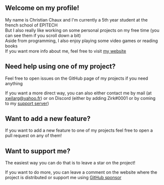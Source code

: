## Welcome on my profile!

My name is Christian Chaux and I'm currently a 5th year student at the french school of EPITECH<br/>
But I also really like working on some personal projects on my free time (you can see them if you scroll down a bit)<br/>
Aside from programming, I also enjoy playing some video games or reading books<br/>
If you want more info about me, feel free to visit [my website](https://zirk.eu/)

## Need help using one of my project?
Feel free to open issues on the GitHub page of my projects if you need anything

If you want a more direct way, you can also either contact me by mail (at xwilarg@yahoo.fr) or on Discord (either by adding Zirk#0001 or by coming to my [support server](H6wMRYV))

## Want to add a new feature?
If you want to add a new feature to one of my projects feel free to open a pull request on any of them!

## Want to support me?
The easiest way you can do that is to leave a star on the project!

If you want to do more, you can leave a comment on the website where the project is distributed or support me using [GitHub sponsor](https://github.com/sponsors/Xwilarg/)
